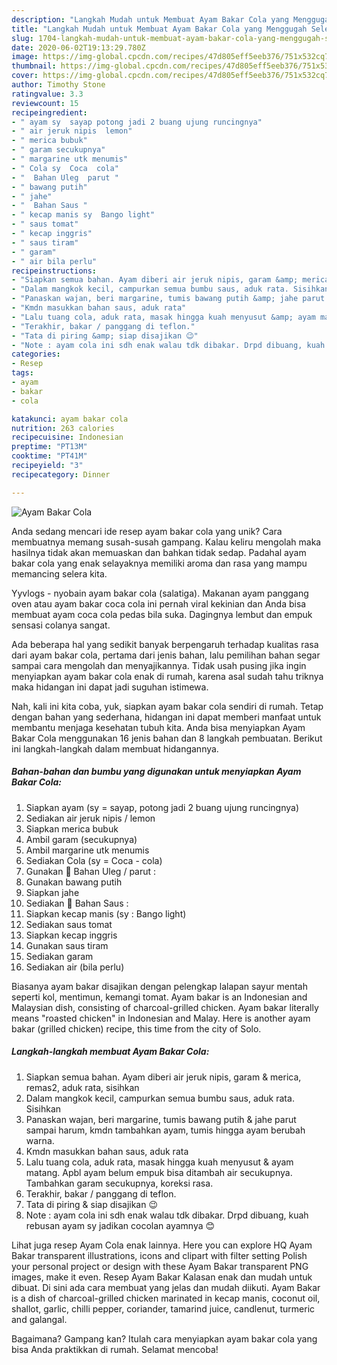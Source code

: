 ```yaml
---
description: "Langkah Mudah untuk Membuat Ayam Bakar Cola yang Menggugah Selera"
title: "Langkah Mudah untuk Membuat Ayam Bakar Cola yang Menggugah Selera"
slug: 1704-langkah-mudah-untuk-membuat-ayam-bakar-cola-yang-menggugah-selera
date: 2020-06-02T19:13:29.780Z
image: https://img-global.cpcdn.com/recipes/47d805eff5eeb376/751x532cq70/ayam-bakar-cola-foto-resep-utama.jpg
thumbnail: https://img-global.cpcdn.com/recipes/47d805eff5eeb376/751x532cq70/ayam-bakar-cola-foto-resep-utama.jpg
cover: https://img-global.cpcdn.com/recipes/47d805eff5eeb376/751x532cq70/ayam-bakar-cola-foto-resep-utama.jpg
author: Timothy Stone
ratingvalue: 3.3
reviewcount: 15
recipeingredient:
- " ayam sy  sayap potong jadi 2 buang ujung runcingnya"
- " air jeruk nipis  lemon"
- " merica bubuk"
- " garam secukupnya"
- " margarine utk menumis"
- " Cola sy  Coca  cola"
- "  Bahan Uleg  parut "
- " bawang putih"
- " jahe"
- "  Bahan Saus "
- " kecap manis sy  Bango light"
- " saus tomat"
- " kecap inggris"
- " saus tiram"
- " garam"
- " air bila perlu"
recipeinstructions:
- "Siapkan semua bahan. Ayam diberi air jeruk nipis, garam &amp; merica, remas2, aduk rata, sisihkan"
- "Dalam mangkok kecil, campurkan semua bumbu saus, aduk rata. Sisihkan"
- "Panaskan wajan, beri margarine, tumis bawang putih &amp; jahe parut sampai harum, kmdn tambahkan ayam, tumis hingga ayam berubah warna."
- "Kmdn masukkan bahan saus, aduk rata"
- "Lalu tuang cola, aduk rata, masak hingga kuah menyusut &amp; ayam matang. Apbl ayam belum empuk bisa ditambah air secukupnya. Tambahkan garam secukupnya, koreksi rasa."
- "Terakhir, bakar / panggang di teflon."
- "Tata di piring &amp; siap disajikan 😉"
- "Note : ayam cola ini sdh enak walau tdk dibakar. Drpd dibuang, kuah rebusan ayam sy jadikan cocolan ayamnya 😊"
categories:
- Resep
tags:
- ayam
- bakar
- cola

katakunci: ayam bakar cola 
nutrition: 263 calories
recipecuisine: Indonesian
preptime: "PT13M"
cooktime: "PT41M"
recipeyield: "3"
recipecategory: Dinner

---
```



![Ayam Bakar Cola](https://img-global.cpcdn.com/recipes/47d805eff5eeb376/751x532cq70/ayam-bakar-cola-foto-resep-utama.jpg)

Anda sedang mencari ide resep ayam bakar cola yang unik? Cara membuatnya memang susah-susah gampang. Kalau keliru mengolah maka hasilnya tidak akan memuaskan dan bahkan tidak sedap. Padahal ayam bakar cola yang enak selayaknya memiliki aroma dan rasa yang mampu memancing selera kita.

Yyvlogs - nyobain ayam bakar cola (salatiga). Makanan ayam panggang oven atau ayam bakar coca cola ini pernah viral kekinian dan Anda bisa membuat ayam coca cola pedas bila suka. Dagingnya lembut dan empuk sensasi colanya sangat.

Ada beberapa hal yang sedikit banyak berpengaruh terhadap kualitas rasa dari ayam bakar cola, pertama dari jenis bahan, lalu pemilihan bahan segar sampai cara mengolah dan menyajikannya. Tidak usah pusing jika ingin menyiapkan ayam bakar cola enak di rumah, karena asal sudah tahu triknya maka hidangan ini dapat jadi suguhan istimewa.


Nah, kali ini kita coba, yuk, siapkan ayam bakar cola sendiri di rumah. Tetap dengan bahan yang sederhana, hidangan ini dapat memberi manfaat untuk membantu menjaga kesehatan tubuh kita. Anda bisa menyiapkan Ayam Bakar Cola menggunakan 16 jenis bahan dan 8 langkah pembuatan. Berikut ini langkah-langkah dalam membuat hidangannya.

<!--inarticleads1-->

##### Bahan-bahan dan bumbu yang digunakan untuk menyiapkan Ayam Bakar Cola:

1. Siapkan  ayam (sy = sayap, potong jadi 2 buang ujung runcingnya)
1. Sediakan  air jeruk nipis / lemon
1. Siapkan  merica bubuk
1. Ambil  garam (secukupnya)
1. Ambil  margarine utk menumis
1. Sediakan  Cola (sy = Coca - cola)
1. Gunakan  🌠 Bahan Uleg / parut :
1. Gunakan  bawang putih
1. Siapkan  jahe
1. Sediakan  🌠 Bahan Saus :
1. Siapkan  kecap manis (sy : Bango light)
1. Sediakan  saus tomat
1. Siapkan  kecap inggris
1. Gunakan  saus tiram
1. Sediakan  garam
1. Sediakan  air (bila perlu)


Biasanya ayam bakar disajikan dengan pelengkap lalapan sayur mentah seperti kol, mentimun, kemangi tomat. Ayam bakar is an Indonesian and Malaysian dish, consisting of charcoal-grilled chicken. Ayam bakar literally means &#34;roasted chicken&#34; in Indonesian and Malay. Here is another ayam bakar (grilled chicken) recipe, this time from the city of Solo. 

<!--inarticleads2-->

##### Langkah-langkah membuat Ayam Bakar Cola:

1. Siapkan semua bahan. Ayam diberi air jeruk nipis, garam &amp; merica, remas2, aduk rata, sisihkan
1. Dalam mangkok kecil, campurkan semua bumbu saus, aduk rata. Sisihkan
1. Panaskan wajan, beri margarine, tumis bawang putih &amp; jahe parut sampai harum, kmdn tambahkan ayam, tumis hingga ayam berubah warna.
1. Kmdn masukkan bahan saus, aduk rata
1. Lalu tuang cola, aduk rata, masak hingga kuah menyusut &amp; ayam matang. Apbl ayam belum empuk bisa ditambah air secukupnya. Tambahkan garam secukupnya, koreksi rasa.
1. Terakhir, bakar / panggang di teflon.
1. Tata di piring &amp; siap disajikan 😉
1. Note : ayam cola ini sdh enak walau tdk dibakar. Drpd dibuang, kuah rebusan ayam sy jadikan cocolan ayamnya 😊


Lihat juga resep Ayam Cola enak lainnya. Here you can explore HQ Ayam Bakar transparent illustrations, icons and clipart with filter setting Polish your personal project or design with these Ayam Bakar transparent PNG images, make it even. Resep Ayam Bakar Kalasan enak dan mudah untuk dibuat. Di sini ada cara membuat yang jelas dan mudah diikuti. Ayam Bakar is a dish of charcoal-grilled chicken marinated in kecap manis, coconut oil, shallot, garlic, chilli pepper, coriander, tamarind juice, candlenut, turmeric and galangal. 

Bagaimana? Gampang kan? Itulah cara menyiapkan ayam bakar cola yang bisa Anda praktikkan di rumah. Selamat mencoba!

